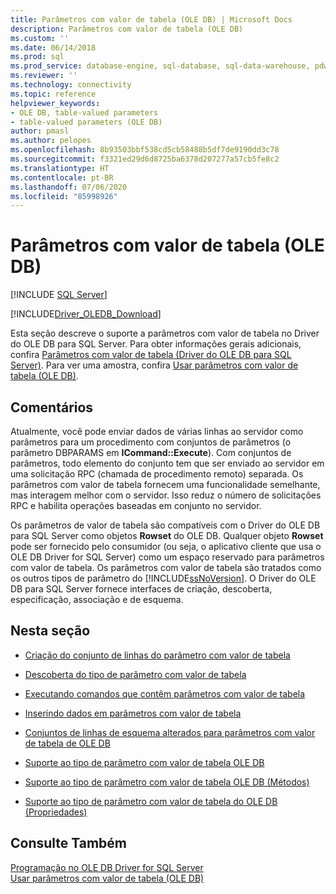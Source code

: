 ```yaml
---
title: Parâmetros com valor de tabela (OLE DB) | Microsoft Docs
description: Parâmetros com valor de tabela (OLE DB)
ms.custom: ''
ms.date: 06/14/2018
ms.prod: sql
ms.prod_service: database-engine, sql-database, sql-data-warehouse, pdw
ms.reviewer: ''
ms.technology: connectivity
ms.topic: reference
helpviewer_keywords:
- OLE DB, table-valued parameters
- table-valued parameters (OLE DB)
author: pmasl
ms.author: pelopes
ms.openlocfilehash: 8b93503bbf538cd5cb58488b5df7de9190dd3c78
ms.sourcegitcommit: f3321ed29d6d8725ba6378d207277a57cb5fe8c2
ms.translationtype: HT
ms.contentlocale: pt-BR
ms.lasthandoff: 07/06/2020
ms.locfileid: "85998926"
---
```

# <a name="table-valued-parameters-ole-db"></a>Parâmetros com valor de tabela (OLE DB)
[!INCLUDE [SQL Server](../../../includes/applies-to-version/sql-asdb-asdbmi-asa-pdw.md)]

[!INCLUDE[Driver_OLEDB_Download](../../../includes/driver_oledb_download.md)]

  Esta seção descreve o suporte a parâmetros com valor de tabela no Driver do OLE DB para SQL Server. Para obter informações gerais adicionais, confira [Parâmetros com valor de tabela &#40;Driver do OLE DB para SQL Server&#41;](../../oledb/features/table-valued-parameters-oledb-driver-for-sql-server.md). Para ver uma amostra, confira [Usar parâmetros com valor de tabela &#40;OLE DB&#41;](../../oledb/ole-db-how-to/use-table-valued-parameters-ole-db.md).  
  
## <a name="remarks"></a>Comentários  
 Atualmente, você pode enviar dados de várias linhas ao servidor como parâmetros para um procedimento com conjuntos de parâmetros (o parâmetro DBPARAMS em **ICommand::Execute**). Com conjuntos de parâmetros, todo elemento do conjunto tem que ser enviado ao servidor em uma solicitação RPC (chamada de procedimento remoto) separada. Os parâmetros com valor de tabela fornecem uma funcionalidade semelhante, mas interagem melhor com o servidor. Isso reduz o número de solicitações RPC e habilita operações baseadas em conjunto no servidor.  
  
 Os parâmetros de valor de tabela são compatíveis com o Driver do OLE DB para SQL Server como objetos **Rowset** do OLE DB. Qualquer objeto **Rowset** pode ser fornecido pelo consumidor (ou seja, o aplicativo cliente que usa o OLE DB Driver for SQL Server) como um espaço reservado para parâmetros com valor de tabela. Os parâmetros com valor de tabela são tratados como os outros tipos de parâmetro do [!INCLUDE[ssNoVersion](../../../includes/ssnoversion-md.md)]. O Driver do OLE DB para SQL Server fornece interfaces de criação, descoberta, especificação, associação e de esquema.  
  
## <a name="in-this-section"></a>Nesta seção  
  
-   [Criação do conjunto de linhas do parâmetro com valor de tabela](../../oledb/ole-db-table-valued-parameters/table-valued-parameter-rowset-creation.md)  
  
-   [Descoberta do tipo de parâmetro com valor de tabela](../../oledb/ole-db-table-valued-parameters/table-valued-parameter-type-discovery.md)  
  
-   [Executando comandos que contêm parâmetros com valor de tabela](../../oledb/ole-db-table-valued-parameters/executing-commands-containing-table-valued-parameters.md)  
  
-   [Inserindo dados em parâmetros com valor de tabela](../../oledb/ole-db-table-valued-parameters/inserting-data-into-table-valued-parameters.md)  
  
-   [Conjuntos de linhas de esquema alterados para parâmetros com valor de tabela de OLE DB](../../oledb/ole-db-table-valued-parameters/schema-rowsets-changed-for-ole-db-table-valued-parameters.md)  
  
-   [Suporte ao tipo de parâmetro com valor de tabela OLE DB](../../oledb/ole-db-table-valued-parameters/ole-db-table-valued-parameter-type-support.md)  
  
-   [Suporte ao tipo de parâmetro com valor de tabela OLE DB &#40;Métodos&#41;](../../oledb/ole-db-table-valued-parameters/ole-db-table-valued-parameter-type-support-methods.md)  
  
-   [Suporte ao tipo de parâmetro com valor de tabela do OLE DB &#40;Propriedades&#41;](../../oledb/ole-db-table-valued-parameters/ole-db-table-valued-parameter-type-support-properties.md)  
  
## <a name="see-also"></a>Consulte Também  
 [Programação no OLE DB Driver for SQL Server](../../oledb/ole-db/oledb-driver-for-sql-server-programming.md)   
 [Usar parâmetros com valor de tabela &#40;OLE DB&#41;](../../oledb/ole-db-how-to/use-table-valued-parameters-ole-db.md)  
  
  
